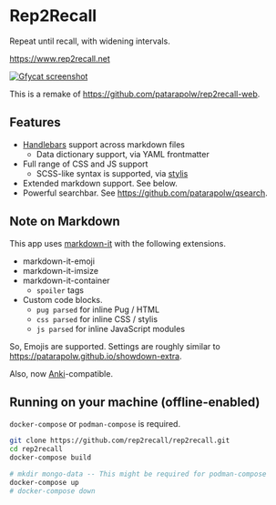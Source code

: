 # Rep2Recall

Repeat until recall, with widening intervals.

<https://www.rep2recall.net>

[![Gfycat screenshot](https://thumbs.gfycat.com/ChillyHospitableBison-size_restricted.gif)](https://gfycat.com/chillyhospitablebison)

This is a remake of <https://github.com/patarapolw/rep2recall-web>.

## Features

- [Handlebars](https://handlebarsjs.com/) support across markdown files
  - Data dictionary support, via YAML frontmatter
- Full range of CSS and JS support
  - SCSS-like syntax is supported, via [stylis](https://github.com/thysultan/stylis.js)
- Extended markdown support. See below.
- Powerful searchbar. See <https://github.com/patarapolw/qsearch>.

## Note on Markdown

This app uses [markdown-it](https://github.com/markdown-it/markdown-it) with
the following extensions.

- markdown-it-emoji
- markdown-it-imsize
- markdown-it-container
  - `spoiler` tags
- Custom code blocks.
  - `pug parsed` for inline Pug / HTML
  - `css parsed` for inline CSS / stylis
  - `js parsed` for inline JavaScript modules

So, Emojis are supported. Settings are roughly similar to <https://patarapolw.github.io/showdown-extra>.

Also, now [Anki](https://apps.ankiweb.net/)-compatible.

## Running on your machine (offline-enabled)

`docker-compose` or `podman-compose` is required.

```sh
git clone https://github.com/rep2recall/rep2recall.git
cd rep2recall
docker-compose build

# mkdir mongo-data -- This might be required for podman-compose
docker-compose up
# docker-compose down
```
